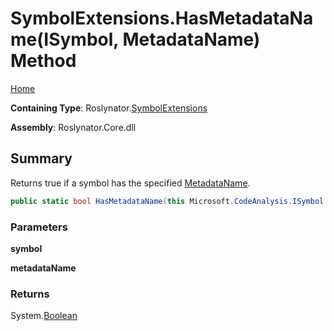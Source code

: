 # SymbolExtensions\.HasMetadataName\(ISymbol, MetadataName\) Method

[Home](../../../README.md)

**Containing Type**: Roslynator\.[SymbolExtensions](../README.md)

**Assembly**: Roslynator\.Core\.dll

## Summary

Returns true if a symbol has the specified [MetadataName](../../MetadataName/README.md)\.

```csharp
public static bool HasMetadataName(this Microsoft.CodeAnalysis.ISymbol symbol, in Roslynator.MetadataName metadataName)
```

### Parameters

**symbol**

**metadataName**

### Returns

System\.[Boolean](https://docs.microsoft.com/en-us/dotnet/api/system.boolean)

